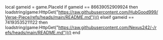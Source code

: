 local gameid = game.PlaceId
if gameid == 86639052909924 then
    loadstring(game:HttpGet("https://raw.githubusercontent.com/HubGood999/Verse-Piece/refs/heads/main/README.md"))()
elseif gameid == 74193535211122 then
    loadstring(game:HttpGet("https://raw.githubusercontent.com/Nexus242/-/refs/heads/main/README.md"))()
end
